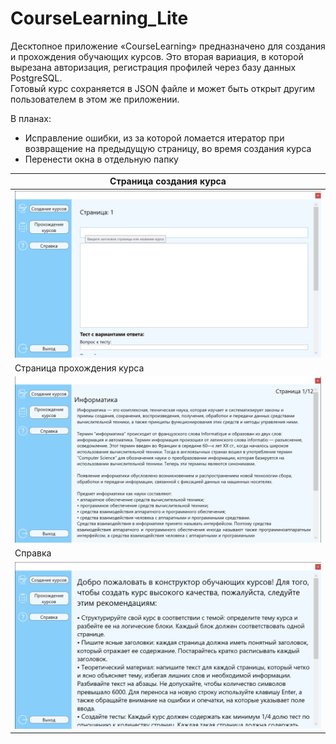 # CourseLearning_Lite
Десктопное приложение «CourseLearning» предназначено для создания и прохождения обучающих курсов. Это вторая вариация, в которой вырезана авторизация, регистрация профилей через базу данных PostgreSQL.   
Готовый курс сохраняется в JSON файле и может быть открыт другим пользователем в этом же приложении.

В планах: 
- Исправление ошибки, из за которой ломается итератор при возвращение на предыдущую страницу, во время создания курса
- Перенести окна в отдельную папку

| Страница создания курса             |
| ------------------------------------------- |
| ![скриншот страницы создания курса](Images/github/App_create.png) |
| Страница прохождения курса          |
| ![скриншот страницы прохождения курса](Images/github/App_read.png) |
| Справка                                     |
| ![скриншот справки](Images/github/App_help.png) |
